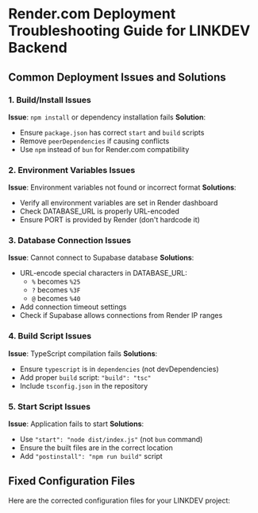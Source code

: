 # Render.com Deployment Troubleshooting Guide for LINKDEV Backend

## Common Deployment Issues and Solutions

### 1. Build/Install Issues

**Issue**: `npm install` or dependency installation fails
**Solution**:
- Ensure `package.json` has correct `start` and `build` scripts
- Remove `peerDependencies` if causing conflicts
- Use `npm` instead of `bun` for Render.com compatibility

### 2. Environment Variables Issues

**Issue**: Environment variables not found or incorrect format
**Solutions**:
- Verify all environment variables are set in Render dashboard
- Check DATABASE_URL is properly URL-encoded
- Ensure PORT is provided by Render (don't hardcode it)

### 3. Database Connection Issues

**Issue**: Cannot connect to Supabase database
**Solutions**:
- URL-encode special characters in DATABASE_URL:
  - `%` becomes `%25`
  - `?` becomes `%3F`  
  - `@` becomes `%40`
- Add connection timeout settings
- Check if Supabase allows connections from Render IP ranges

### 4. Build Script Issues

**Issue**: TypeScript compilation fails
**Solutions**:
- Ensure `typescript` is in `dependencies` (not devDependencies)
- Add proper `build` script: `"build": "tsc"`
- Include `tsconfig.json` in the repository

### 5. Start Script Issues

**Issue**: Application fails to start
**Solutions**:
- Use `"start": "node dist/index.js"` (not `bun` command)
- Ensure the built files are in the correct location
- Add `"postinstall": "npm run build"` script

## Fixed Configuration Files

Here are the corrected configuration files for your LINKDEV project: